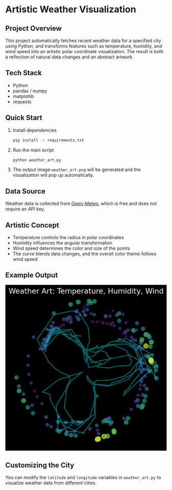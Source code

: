 # Artistic Weather Visualization

## Project Overview
This project automatically fetches recent weather data for a specified city using Python, and transforms features such as temperature, humidity, and wind speed into an artistic polar coordinate visualization. The result is both a reflection of natural data changes and an abstract artwork.

## Tech Stack
- Python
- pandas / numpy
- matplotlib
- requests

## Quick Start

1. Install dependencies
   ```bash
   pip install -r requirements.txt
   ```

2. Run the main script
   ```bash
   python weather_art.py
   ```

3. The output image `weather_art.png` will be generated and the visualization will pop up automatically.

## Data Source
Weather data is collected from [Open-Meteo](https://open-meteo.com/), which is free and does not require an API key.

## Artistic Concept
- Temperature controls the radius in polar coordinates
- Humidity influences the angular transformation
- Wind speed determines the color and size of the points
- The curve blends data changes, and the overall color theme follows wind speed

## Example Output

![Example Output](weather_art.png)

## Customizing the City
You can modify the `latitude` and `longitude` variables in `weather_art.py` to visualize weather data from different cities.
